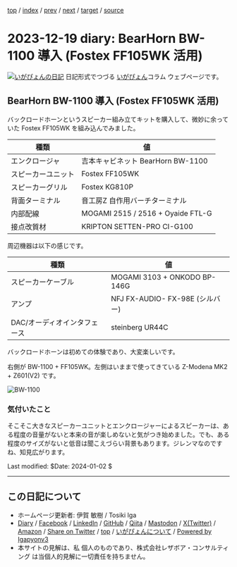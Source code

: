 [top](../index.html) 
 / [index](index.html) 
 / [prev](ig231217.html) 
 / [next](../2024/ig240101.html) 
 / [target](https://www.igapyon.jp/igapyon/diary/2023/ig231219.html) 
 / [source](https://github.com/igapyon/diary/blob/master/2023/ig231219.src.md) 

2023-12-19 diary: BearHorn BW-1100 導入 (Fostex FF105WK 活用)
=====================================================================================================
[![いがぴょんの日記](https://www.igapyon.jp/igapyon/diary/images/iga202308_64.jpg "いがぴょん")](https://www.igapyon.jp/igapyon/diary/memo/memoigapyon.html) 日記形式でつづる [いがぴょん](https://www.igapyon.jp/igapyon/diary/memo/memoigapyon.html)コラム ウェブページです。

## BearHorn BW-1100 導入 (Fostex FF105WK 活用)

バックロードホーンというスピーカー組み立てキットを購入して、微妙に余っていた Fostex FF105WK を組み込んでみました。

| 種類 | 値 |
| --- | --- |
| エンクロージャ | 吉本キャビネット BearHorn BW-1100 |
| スピーカーユニット | Fostex FF105WK |
| スピーカーグリル | Fostex KG810P |
| 背面ターミナル | 音工房Z 自作用バーチターミナル |
| 内部配線 | MOGAMI 2515 / 2516 + Oyaide FTL-G |
| 接点改質材 | KRIPTON SETTEN-PRO CI-G100 |

周辺機器は以下の感じです。

| 種類 | 値 |
| --- | --- |
| スピーカーケーブル | MOGAMI 3103 + ONKODO BP-146G |
| アンプ | NFJ FX-AUDIO- FX-98E (シルバー) |
| DAC/オーディオインタフェース | steinberg UR44C |

バックロードホーンは初めての体験であり、大変楽しいです。


右側が BW-1100 + FF105WK。左側はいままで使ってきている Z-Modena MK2 + Z601(V2) です。

![BW-1100](https://www.igapyon.jp/igapyon/diary/images/2023/20231219-BW-1100.jpg)

### 気付いたこと

そこそこ大きなスピーカーユニットとエンクロージャーによるスピーカーは、ある程度の音量がないと本来の音が楽しめないと気がつき始めました。でも、ある程度のサイズがないと低音は聞こえづらい背景もあります。ジレンマなのですね、知見広がります。

Last modified: $Date: 2024-01-02 $


----------------------------------------------------------------------------------------------------

## この日記について

* ホームページ更新者: 伊賀 敏樹 / Tosiki Iga
* [Diary](https://www.igapyon.jp/igapyon/diary/) / [Facebook](https://www.facebook.com/igapyon) / [LinkedIn](https://www.linkedin.com/in/toshikiiga) / [GitHub](https://github.com/igapyon) / [Qiita](https://qiita.com/igapyon) / [Mastodon](https://social.vivaldi.net/@igapyon) / [X(Twitter)](https://twitter.com/ToshikiIga) / [Amazon](https://www.amazon.co.jp/%E4%BC%8A%E8%B3%80-%E6%95%8F%E6%A8%B9/e/B004LTQWCQ) / 
[Share on Twitter](https://twitter.com/intent/tweet?hashtags=igapyon%2Cdiary%2C%E3%81%84%E3%81%8C%E3%81%B4%E3%82%87%E3%82%93&text=BearHorn+BW-1100+%E5%B0%8E%E5%85%A5+%28Fostex+FF105WK+%E6%B4%BB%E7%94%A8%29&url=https%3A%2F%2Fwww.igapyon.jp%2Figapyon%2Fdiary%2F2023%2Fig231219.html) / [top](../index.html) / [いがぴょんについて](https://www.igapyon.jp/igapyon/diary/memo/memoigapyon.html) / [Powered by Igapyonv3](https://github.com/igapyon/igapyonv3)
* 本サイトの見解は、私 個人のものであり、株式会社レザボア・コンサルティング は当個人的見解に一切責任を持ちません。 
